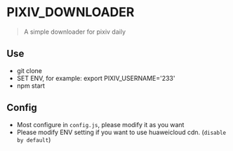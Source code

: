 # PIXIV_DOWNLOADER
> A simple downloader for pixiv daily  

## Use

* git clone
* SET ENV, for example: export PIXIV_USERNAME='233'
* npm start

## Config

* Most configure in `config.js`, please modify it as you want
* Please modify ENV setting if you want to use huaweicloud cdn. (`disable by default`)